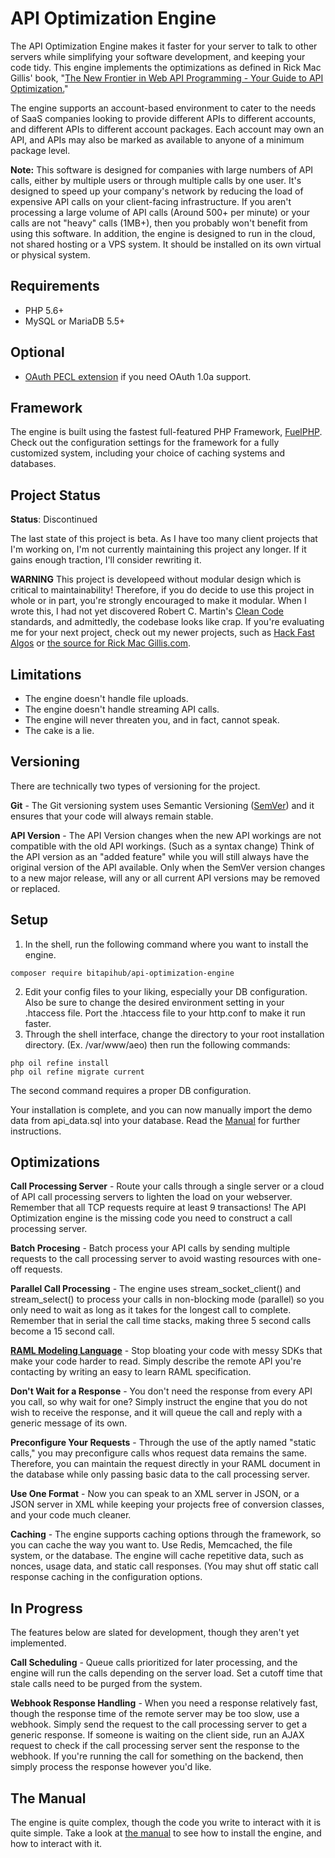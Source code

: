 API Optimization Engine
=======================

The API Optimization Engine makes it faster for your server to talk to other servers while simplifying your
software development, and keeping your code tidy. This engine implements the optimizations as defined in
Rick Mac Gillis' book, "[The New Frontier in Web API Programming - Your Guide to API Optimization.](https://static.bitapihub.com/assets/docs/the-new-frontier-in-web-api-programming.pdf)"

The engine supports an account-based environment to cater to the needs of SaaS companies looking to provide
different APIs to different accounts, and different APIs to different account packages. Each account may own
an API, and APIs may also be marked as available to anyone of a minimum package level.

**Note:** This software is designed for companies with large numbers of API calls, either by multiple users
or through multiple calls by one user. It's designed to speed up your company's network by reducing the load of
expensive API calls on your client-facing infrastructure. If you aren't processing a large volume of API calls
(Around 500+ per minute) or your calls are not "heavy" calls (1MB+), then you probably won't benefit from using
this software. In addition, the engine is designed to run in the cloud, not shared hosting or a VPS system. It
should be installed on its own virtual or physical system. 

Requirements
------------

- PHP 5.6+
- MySQL or MariaDB 5.5+

Optional
--------

- [OAuth PECL extension](https://pecl.php.net/package/oauth) if you need OAuth 1.0a support.

Framework
---------

The engine is built using the fastest full-featured PHP Framework, [FuelPHP](http://fuelphp.com). Check out the
configuration settings for the framework for a fully customized system, including your choice of caching systems
and databases.

Project Status
--------------

**Status**: Discontinued

The last state of this project is beta. As I have too many client projects that I'm working on, I'm not currently maintaining this project any longer. If it gains enough traction, I'll consider rewriting it.

**WARNING**
This project is developeed without modular design which is critical to maintainability! Therefore, if you do decide to use this project in whole or in part, you're strongly encouraged to make it modular. When I wrote this, I had not yet discovered Robert C. Martin's [Clean Code](https://cleancoders.com/) standards, and admittedly, the codebase looks like crap. If you're evaluating me for your next project, check out my newer projects, such as [Hack Fast Algos](https://github.com/cozylife/hackfastalgos) or [the source for Rick Mac Gillis.com](https://github.com/cozylife/rickmacgillis).

Limitations
-----------

- The engine doesn't handle file uploads.
- The engine doesn't handle streaming API calls.
- The engine will never threaten you, and in fact, cannot speak.
- The cake is a lie.

Versioning
----------

There are technically two types of versioning for the project.

**Git** - The Git versioning system uses Semantic Versioning ([SemVer](http://semver.org/)) and it ensures that
your code will always remain stable.

**API Version** - The API Version changes when the new API workings are not compatible with the old API workings.
(Such as a syntax change) Think of the API version as an "added feature" while you will still always have the
original version of the API available. Only when the SemVer version changes to a new major release, will any or
all current API versions may be removed or replaced.

Setup
-----

1. In the shell, run the following command where you want to install the engine.
```
composer require bitapihub/api-optimization-engine
```
2. Edit your config files to your liking, especially your DB configuration. Also be sure to change the desired
environment setting in your .htaccess file. Port the .htaccess file to your http.conf to make it run faster.
3. Through the shell interface, change the directory to your root installation directory. (Ex. /var/www/aeo)
then run the following commands:

```
php oil refine install
php oil refine migrate current
```
The second command requires a proper DB configuration.

Your installation is complete, and you can now manually import the demo data from api_data.sql into your database.
Read the [Manual](Manual.md) for further instructions.

Optimizations
-------------

**Call Processing Server** - Route your calls through a single server or a cloud of API call processing servers
to lighten the load on your webserver. Remember that all TCP requests require at least 9 transactions! The API
Optimization engine is the missing code you need to construct a call processing server.

**Batch Procesing** - Batch process your API calls by sending multiple requests to the call processing server
to avoid wasting resources with one-off requests.

**Parallel Call Processing** - The engine uses stream_socket_client() and stream_select() to process your calls
in non-blocking mode (parallel) so you only need to wait as long as it takes for the longest call to complete.
Remember that in serial the call time stacks, making three 5 second calls become a 15 second call.

**[RAML Modeling Language](http://raml.org/spec.html)** - Stop bloating your code with messy SDKs that make your code
harder to read. Simply describe the remote API you're contacting by writing an easy to learn RAML specification.

**Don't Wait for a Response** - You don't need the response from every API you call, so why wait for one? Simply
instruct the engine that you do not wish to receive the response, and it will queue the call and reply with a
generic message of its own.

**Preconfigure Your Requests** - Through the use of the aptly named "static calls," you may preconfigure calls
whos request data remains the same. Therefore, you can maintain the request directly in your RAML document in
the database while only passing basic data to the call processing server.

**Use One Format** - Now you can speak to an XML server in JSON, or a JSON server in XML while keeping your
projects free of conversion classes, and your code much cleaner.

**Caching** - The engine supports caching options through the framework, so you can cache the way you want to.
Use Redis, Memcached, the file system, or the database. The engine will cache repetitive data, such as nonces,
usage data, and static call responses. (You may shut off static call response caching in the configuration options.

In Progress
-----------

The features below are slated for development, though they aren't yet implemented.

**Call Scheduling** - Queue calls prioritized for later processing, and the engine will run the calls depending on
the server load. Set a cutoff time that stale calls need to be purged from the system. 

**Webhook Response Handling** - When you need a response relatively fast, though the response time of the remote
server may be too slow, use a webhook. Simply send the request to the call processing server to get a generic response.
If someone is waiting on the client side, run an AJAX request to check if the call processing server sent the response
to the webhook. If you're running the call for something on the backend, then simply process the response however
you'd like.

The Manual
----------

The engine is quite complex, though the code you write to interact with it is quite simple. Take a look at
[the manual](Manual.md) to see how to install the engine, and how to interact with it.
